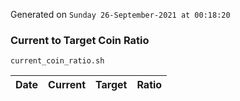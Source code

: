 Generated on `Sunday 26-September-2021 at 00:18:20`

### Current to Target Coin Ratio
`current_coin_ratio.sh`

Date|Current|Target|Ratio
---|---|---|---

